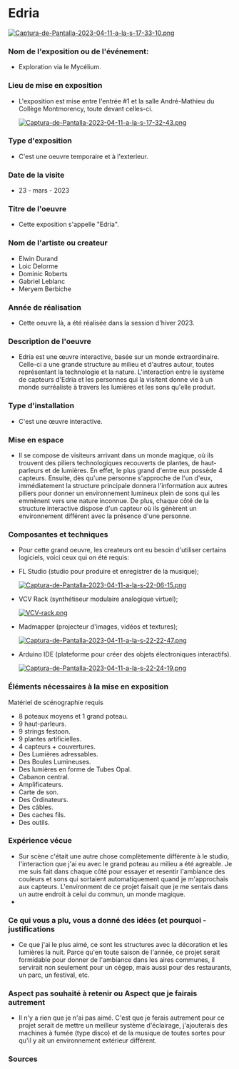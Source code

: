 # Edria

  [![Captura-de-Pantalla-2023-04-11-a-la-s-17-33-10.png](https://i.postimg.cc/tCsYTZt0/Captura-de-Pantalla-2023-04-11-a-la-s-17-33-10.png)](https://postimg.cc/ykzVpNbn)

### Nom de l'exposition ou de l'événement:

- Exploration via le Mycélium.

### Lieu de mise en exposition

- L'exposition est mise entre l'entrée #1 et la salle André-Mathieu du Collège Montmorency, toute devant celles-ci. 

  [![Captura-de-Pantalla-2023-04-11-a-la-s-17-32-43.png](https://i.postimg.cc/brNSLmtd/Captura-de-Pantalla-2023-04-11-a-la-s-17-32-43.png)](https://postimg.cc/G8VpmJz1)

### Type d'exposition

- C'est une oeuvre temporaire et à l'exterieur. 

### Date de la visite

- 23 - mars - 2023

### Titre de l'oeuvre

- Cette exposition s'appelle "Edria".

### Nom de l'artiste ou createur

- Elwin Durand
- Loic Delorme
- Dominic Roberts
- Gabriel Leblanc
- Meryem Berbiche

### Année de réalisation

- Cette oeuvre là, a été réalisée dans la session d'hiver 2023. 

### Description de l'oeuvre

- Edria est une œuvre interactive, basée sur un monde extraordinaire. Celle-ci a une grande structure au milieu et d'autres autour, toutes représentant la technologie et la nature. L'interaction entre le système de capteurs d'Edria et les personnes qui la visitent donne vie à un monde surréaliste à travers les lumières et les sons qu'elle produit.

### Type d'installation

- C'est une œuvre interactive.

### Mise en espace

- Il se compose de visiteurs arrivant dans un monde magique, où ils trouvent des piliers technologiques recouverts de plantes, de haut-parleurs et de lumières. En effet, le plus grand d'entre eux possède 4 capteurs. Ensuite, dès qu'une personne s'approche de l'un d'eux, immédiatement la structure principale donnera l'information aux autres piliers pour donner un environnement lumineux plein de sons qui les emmènent vers une nature inconnue. De plus, chaque côté de la structure interactive dispose d'un capteur où ils génèrent un environnement différent avec la présence d'une personne.

### Composantes et techniques

- Pour cette grand oeuvre, les createurs ont eu besoin d'utiliser certains logiciels, voici ceux qui on été requis: 

- FL Studio (studio pour produire et enregistrer de la musique);

  [![Captura-de-Pantalla-2023-04-11-a-la-s-22-06-15.png](https://i.postimg.cc/YSHkPmTY/Captura-de-Pantalla-2023-04-11-a-la-s-22-06-15.png)](https://postimg.cc/QF0R9V8d)

- VCV Rack (synthétiseur modulaire analogique virtuel); 

  [![VCV-rack.png](https://i.postimg.cc/ydpM7Jpf/VCV-rack.png)](https://postimg.cc/bDbCTvhb)

- Madmapper (projecteur d'images, vidéos et textures); 

  [![Captura-de-Pantalla-2023-04-11-a-la-s-22-22-47.png](https://i.postimg.cc/gkGG4RFh/Captura-de-Pantalla-2023-04-11-a-la-s-22-22-47.png)](https://postimg.cc/bdFXwZvY)

- Arduino IDE (plateforme pour créer des objets électroniques interactifs). 

  [![Captura-de-Pantalla-2023-04-11-a-la-s-22-24-19.png](https://i.postimg.cc/Jnhbbt7C/Captura-de-Pantalla-2023-04-11-a-la-s-22-24-19.png)](https://postimg.cc/DWtJhvbx)

### Éléments nécessaires à la mise en exposition

Matériel de scénographie requis

- 8 poteaux moyens et 1 grand poteau. 
- 9 haut-parleurs.
- 9 strings festoon. 
- 9 plantes artificielles.
- 4 capteurs + couvertures. 
- Des Lumières adressables.
- Des Boules Lumineuses.
- Des lumières en forme de Tubes Opal. 
- Cabanon central.
- Amplificateurs.
- Carte de son.
- Des Ordinateurs.
- Des câbles. 
- Des caches fils. 
- Des outils. 


### Expérience vécue

- Sur scène c'était une autre chose complètemente différente à le studio, l'interaction que j'ai eu avec le grand poteau au milieu a été agreable. Je me suis fait dans chaque côté pour essayer et resentir l'ambiance des couleurs et sons qui sortaient automatiquement quand je m'approchais aux capteurs. L'environment de ce projet faisait que je me sentais dans un autre endroit à celui du commun, un monde magique.  
- 
### Ce qui vous a plu, vous a donné des idées (et pourquoi - justifications

- Ce que j'ai le plus aimé, ce sont les structures avec la décoration et les lumières la nuit. Parce qu'en toute saison de l'année, ce projet serait formidable pour donner de l'ambiance dans les aires communes, il servirait non seulement pour un cégep, mais aussi pour des restaurants, un parc, un festival, etc.

### Aspect pas souhaité à retenir ou Aspect que je fairais autrement

- Il n'y a rien que je n'ai pas aimé. C'est que je ferais autrement pour ce projet serait de mettre un meilleur système d'éclairage, j'ajouterais des machines à fumée (type disco) et de la musique de toutes sortes pour qu'il y ait un environnement extérieur différent.

### Sources
